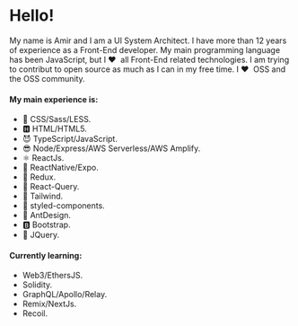 # Hello!

My name is Amir and I am a UI System Architect. I have more than 12 years of experience as a Front-End developer. My main programming language has been JavaScript, but I ❤️ &nbsp;all Front-End related technologies. I am trying to contribut to open source as much as I can in my free time. I ❤️ &nbsp;OSS and the OSS community. 

#### My main experience is:
- 💫 CSS/Sass/LESS. 
- 🅷 HTML/HTML5.
- 😈 TypeScript/JavaScript.
- 😎 Node/Express/AWS Serverless/AWS Amplify.
- ⚛ ReactJs. 
- 📱 ReactNative/Expo.
- 🤖 Redux.
- 🧮 React-Query.
- 🌹 Tailwind.
- 💅 styled-components.
- 🐜 AntDesign.
- 🅱 Bootstrap.
- 👾 JQuery.


#### Currently learning:
- Web3/EthersJS.
- Solidity.
- GraphQL/Apollo/Relay.
- Remix/NextJs.
- Recoil.


<!--
**amir5000/amir5000** is a ✨ _special_ ✨ repository because its `README.md` (this file) appears on your GitHub profile.

Here are some ideas to get you started:

- 🔭 I’m currently working on ...
- 🌱 I’m currently learning ...
- 👯 I’m looking to collaborate on ...
- 🤔 I’m looking for help with ...
- 💬 Ask me about ...
- 📫 How to reach me: ...
- 😄 Pronouns: ...
- ⚡ Fun fact: ...
-->
